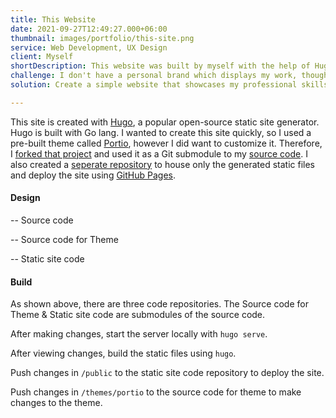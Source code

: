 ```yaml
---
title: This Website
date: 2021-09-27T12:49:27.000+06:00
thumbnail: images/portfolio/this-site.png
service: Web Development, UX Design
client: Myself
shortDescription: This website was built by myself with the help of Hugo, Portio theme, Netlify, and GitHub Pages.
challenge: I don't have a personal brand which displays my work, thoughts, skills, and experience.
solution: Create a simple website that showcases my professional skills.

---
```

This site is created with [Hugo](https://gohugo.io/), a popular open-source static site generator. Hugo is built with Go lang. I wanted to create this site quickly, so I used a pre-built theme called [Portio](https://github.com/StaticMania/portio-hugo), however I did want to customize it. Therefore, I [forked that project](https://github.com/anthonyjdella/portio-hugo) and used it as a Git submodule to my [source code](https://github.com/anthonyjdella/personal-website). I also created a [seperate repository](https://github.com/anthonyjdella/anthonyjdella.github.io) to house only the generated static files and deploy the site using [GitHub Pages](https://pages.github.com/).

#### Design

-- Source code

-- Source code for Theme

-- Static site code

#### Build

As shown above, there are three code repositories. The Source code for Theme & Static site code are submodules of the source code.

After making changes, start the server locally with `hugo serve`.

After viewing changes, build the static files using `hugo`.

Push changes in `/public` to the static site code repository to deploy the site.

Push changes in `/themes/portio` to the source code for theme to make changes to the theme.